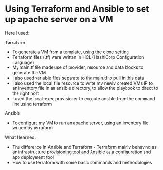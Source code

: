 # Using Terraform and Ansible to set up apache server on a VM

Here I used:

Terraform
- To generate a VM from a template, using the clone setting 
- Terraform files (.tf) were written in HCL (HashiCorp Configuration Language)
- My main.tf file made use of provider, resource and data blocks to generate the VM
- I also used variable files separate to the main.tf to pull in this data 
- I also used the local_file resource to write my newly created VMs IP to an inventory file in an ansible directory, to allow the playbook to direct to the right host
- I used the local-exec provisioner to execute ansible from the command line using terraform

Ansible
- To configure my VM to run an apache server, using an inventory file written by terraform

What I learned:
- The difference in Ansible and Terraform - Terraform mainly behaving as an infrastructure provisioning tool and Ansible as a configuration and app deployment tool
- How to use terraform with some basic commands and methodologies 
 